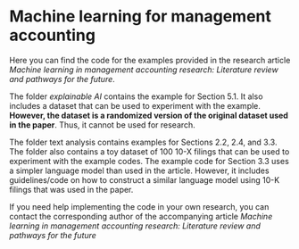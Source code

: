 # Machine learning for management accounting
Here you can find the code for the examples provided in the research article *Machine learning in management accounting research: Literature review and pathways for the future*.

The folder *explainable AI* contains the example for Section 5.1. It also includes a dataset that can be used to experiment with the example. **However, the dataset is a randomized version of the original dataset used in the paper**. Thus, it cannot be used for research.

The folder text analysis contains examples for Sections 2.2, 2.4, and 3.3. The folder also contains a toy dataset of 100 10-X filings that can be used to experiment with the example codes. The example code for Section 3.3 uses a simpler language model than used in the article. However, it includes guidelines/code on how to construct a similar language model using 10-K filings that was used in the paper.

If you need help implementing the code in your own research, you can contact the corresponding author of the accompanying article *Machine learning in management accounting research: Literature review and pathways for the future*
